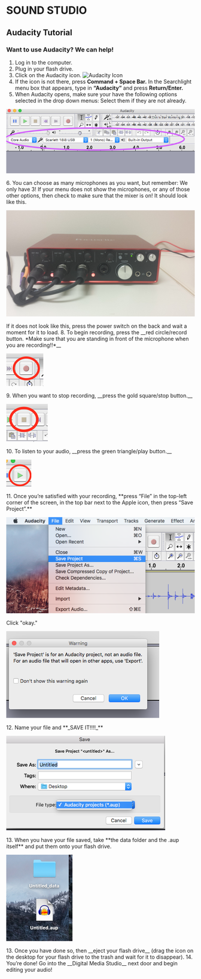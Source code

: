 # SOUND STUDIO
## Audacity Tutorial
### Want to use Audacity? We can help!

1. Log in to the computer.
2. Plug in your flash drive.
3. Click on the Audacity icon.
![Audacity Icon](https://files.fosswire.com/2007/10/audacity.png)
4. If the icon is not there, press __Command + Space Bar.__ In the Searchlight menu box that appears, type in __“Audacity”__ and press __Return/Enter.__
5. When Audacity opens, make sure your have the following options selected in the drop down menus: Select them if they are not already.
<p><img src="https://github.com/wooster-core/Documentation/blob/master/images/image.audacity_mic.output.png"></p>
6. You can choose as many microphones as you want, but remember: We only have 3! If your menu does not show the microphones, or any of those other options, then check to make sure that the mixer is on! It should look like this.
<p><img src="https://github.com/wooster-core/Documentation/blob/master/images/image.audacity_mixer.jpg"></p>
If it does not look like this, press the power switch on the back and wait a moment for it to load.
8. To begin recording, press the __red circle/record button. *Make sure that you are standing in front of the microphone when you are recording!!*__ <p><img src="https://github.com/wooster-core/Documentation/blob/master/images/image.audacity_button.record.png"></p>
9.  When you want to stop recording, __press the gold square/stop button.__ <p><img src="https://github.com/wooster-core/Documentation/blob/master/images/image.audacity_button.stop.png?raw=true"></p>
10.  To listen to your audio, __press the green triangle/play button.__ <p><img src="https://github.com/wooster-core/Documentation/blob/master/images/image.audacity_button.play.png?raw=true"></p>
11.  Once you’re satisfied with your recording, **press “File” in the top-left corner of the screen, in the top bar next to the Apple icon, then press “Save Project”.** <p><img src="https://github.com/wooster-core/Documentation/blob/master/images/image.audacity_saveaup.png?raw=true"></p>
<p>Click "okay."</p>
<p><img src="https://github.com/wooster-core/Documentation/blob/master/images/image.audacity_saveaup2.png"></p>
12.  Name your file and **_SAVE IT!!!!_** <p><img src="https://github.com/wooster-core/Documentation/blob/master/images/image.audacity_saveaup3.png?raw=true"></p>
13. When you have your file saved, take **the data folder and the .aup itself** and put them onto your flash drive. <p><img src="https://github.com/wooster-core/Documentation/blob/master/images/image.audacity_saveaup4.png?raw=true"></p>
13.  Once you have done so, then __eject your flash drive__ (drag the icon on the desktop for your flash drive to the trash and wait for it to disappear).
14.  You’re done! Go into the __Digital Media Studio__ next door and begin editing your audio!
